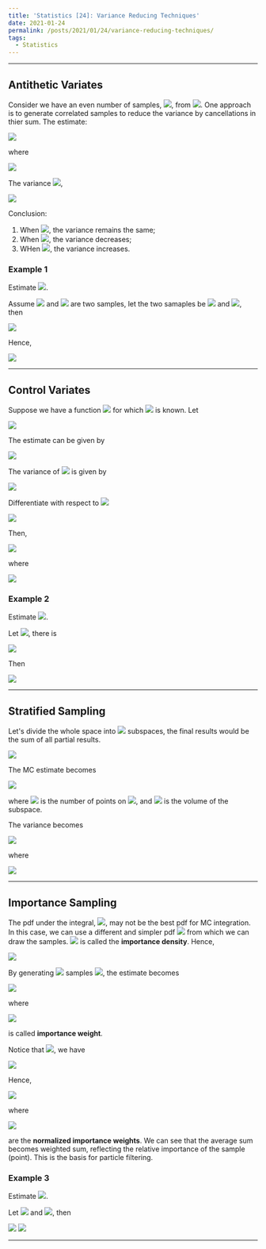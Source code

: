 ```yaml
---
title: 'Statistics [24]: Variance Reducing Techniques'
date: 2021-01-24
permalink: /posts/2021/01/24/variance-reducing-techniques/
tags:
  - Statistics
---
```


---
## Antithetic Variates
Consider we have an even number of samples, <img src="https://render.githubusercontent.com/render/math?math=2n">, from <img src="https://render.githubusercontent.com/render/math?math=p(x)">. One approach is to generate correlated samples to reduce the variance by cancellations in thier sum. The estimate:

<img src="https://render.githubusercontent.com/render/math?math=I = \dfrac{1}{2n}{\displaystyle \sum_{i=1}^{2n}f(x_i) \dfrac{1}{n}\sum_{i=1}^n g(x_{2i})}">

where

<img src="https://render.githubusercontent.com/render/math?math=g(x_{2i}) = \dfrac{f(x_{2i-1}) %2B f(x_{2i})}{2}">

The variance <img src="https://render.githubusercontent.com/render/math?math=var(g(x_{2i}))">,

<img src="https://render.githubusercontent.com/render/math?math=var(g(x_{2i})) = var\left(\dfrac{f(x_{2i-1}) %2B f(x_{2i})}{2}\right) = \dfrac{1}{4}\left[var(f(x_{2i-1})) %2B var(x_{2i}) %2B 2cov(f(x_{2i-1}),f(x_{2i}))\right]">

Conclusion:
1. When <img src="https://render.githubusercontent.com/render/math?math=cov(f(x_{2i-1}),f(x_{2i}))=0">, the variance remains the same;
2. When <img src="https://render.githubusercontent.com/render/math?math=cov(f(x_{2i-1}),f(x_{2i}))<0">, the variance decreases;
3. WHen <img src="https://render.githubusercontent.com/render/math?math=cov(f(x_{2i-1}),f(x_{2i}))>0">, the variance increases.

### Example 1
Estimate <img src="https://render.githubusercontent.com/render/math?math=\theta=E(e^Y) = \int_{0}^1e^xdx, Y\sim U[0,1]">. 

Assume <img src="https://render.githubusercontent.com/render/math?math=Y_1"> and <img src="https://render.githubusercontent.com/render/math?math=Y_2"> are two samples, let the two samaples be <img src="https://render.githubusercontent.com/render/math?math=Y"> and <img src="https://render.githubusercontent.com/render/math?math=1-Y">, then

<img src="https://render.githubusercontent.com/render/math?math=cov(e^Y,e^{1-Y})=E(e^Ye^{1-Y}) - E(e^Y)E(e^{1-Y}) = e - (e-1)^2 = -0.2342">

Hence, 

<img src="https://render.githubusercontent.com/render/math?math=var\left(\dfrac{e^Y%2B e^{1-Y}}{2}\right) = \dfrac{var(e^Y)}{2}%2B \dfrac{cov(e^Y,e^{1-Y})}{2} = 0.0039">


---
## Control Variates
Suppose we have a function <img src="https://render.githubusercontent.com/render/math?math=g(x)"> for which <img src="https://render.githubusercontent.com/render/math?math=E(g(x))"> is known. Let 

<img src="https://render.githubusercontent.com/render/math?math=h(x) = f(x) - c(g(x)-E(g(x)))">

The estimate can be given by 

<img src="https://render.githubusercontent.com/render/math?math=I = \dfrac{1}{n}{\displaystyle \sum_{i=1}^n(f(x_i)-cg(x_i)) %2B cE(g(x))}">

The variance of <img src="https://render.githubusercontent.com/render/math?math=h(x)"> is given by

<img src="https://render.githubusercontent.com/render/math?math=var(h(x)) = var(f(x)) %2B c^2var(g(x))-2c\cdot cov(f(x),g(x))">

Differentiate with respect to <img src="https://render.githubusercontent.com/render/math?math=c">

<img src="https://render.githubusercontent.com/render/math?math=\dfrac{d\,var(h(x))}{d\,c} = 2c\cdot var(g(x)) - 2cov(f(x),g(x))=0\Rightarrow c = \dfrac{cov(f(x),g(x))}{var(g(x))}">

Then,

<img src="https://render.githubusercontent.com/render/math?math=var(h(x)) = var(f(x)) - \dfrac{cov^2(f(x),g(x))}{var(g(x))} = var(f(x))\left[1 - corr^2(f(x),g(x))\right]">

where

<img src="https://render.githubusercontent.com/render/math?math=corr(f(x),g(x))=\dfrac{cov(f(x),g(x))}{\sqrt{var(f(x)\cdot var(g(x)}}">

### Example 2
Estimate <img src="https://render.githubusercontent.com/render/math?math=\theta=E(e^Y) = \int_{0}^1e^xdx, Y\sim U[0,1]">. 

Let <img src="https://render.githubusercontent.com/render/math?math=f(x) = e^Y, g(x) = Y">, there is 

<img src="https://render.githubusercontent.com/render/math?math=cov(f(x),g(x)) = cov(e^Y,Y) = 0.14086">

Then

<img src="https://render.githubusercontent.com/render/math?math=var(e^Y - c(Y - \dfrac{1}{2})) = var(e^Y) - 12\times 0.14086^2 = 0.0039">

---
## Stratified Sampling
Let's divide the whole space into <img src="https://render.githubusercontent.com/render/math?math=k"> subspaces, the final results would be the sum of all partial results. 

<img src="https://render.githubusercontent.com/render/math?math=E(f(x) = {\displaystyle \int_Rf(x)p(x)dx = \sum_{i=1}^k\int_{R_j}f(x)p(x)dx}">

The MC estimate becomes

<img src="https://render.githubusercontent.com/render/math?math=I = {\displaystyle \sum_{j=1}^k\dfrac{vol(R_j)}{n_j}\sum_{i=1}^n_jf(x_i)}">

where <img src="https://render.githubusercontent.com/render/math?math=n_j"> is the number of points on <img src="https://render.githubusercontent.com/render/math?math=R_j">, and <img src="https://render.githubusercontent.com/render/math?math=vol(R_j)"> is the volume of the subspace. 

The variance becomes

<img src="https://render.githubusercontent.com/render/math?math=\sigma^2 = {\displaystyle \sum_{j=1}^k\dfrac{vol^2(R_j)}{n_j}var_{R_j}(f(x))}">

where 

<img src="https://render.githubusercontent.com/render/math?math=var_{R_j}(f(x)) = {\displaystyle \dfrac{1}{vol(R_j)}\int_{R_j}\left(f(x) - \dfrac{1}{vol(R_j)}\int_{R_j}f(x)p(x)dx\right)^2p(x)dx}">

---
## Importance Sampling
The pdf under the integral, <img src="https://render.githubusercontent.com/render/math?math=p(x)">, may not be the best pdf for MC integration. In this case, we can use a different and simpler pdf <img src="https://render.githubusercontent.com/render/math?math=q(x)"> from which we can draw the samples. <img src="https://render.githubusercontent.com/render/math?math=q(x)"> is called the __importance density__. Hence,

<img src="https://render.githubusercontent.com/render/math?math=E(f(X)) = {\displaystyle \int_a^b f(x)p(x)dx = \int_a^b\dfrac{f(x)p(x)}{q(x)}q(x)dx = E\left(\dfrac{f(x)p(x)}{q(x)}\right)}">

By generating <img src="https://render.githubusercontent.com/render/math?math=n"> samples <img src="https://render.githubusercontent.com/render/math?math=x_i\sim q(x)">, the estimate becomes

<img src="https://render.githubusercontent.com/render/math?math={\displaystyle I = \dfrac{1}{n}\sum_{i=1}^n\dfrac{f(x_i)p(x_i)}{q(x_i)} = \dfrac{1}{n}\sum_{i=1}^nW(x_i)f(x_i)}">

where 

<img src="https://render.githubusercontent.com/render/math?math=W(x_i) = \dfrac{p(x_i)}{q(x_i)}"> 

is called __importance weight__. 

Notice that <img src="https://render.githubusercontent.com/render/math?math=p(x_i) = W(x_i)q(x_i)">, we have

<img src="https://render.githubusercontent.com/render/math?math={\displaystyle E(f(x)) = \dfrac{\int_a^bW(x)f(x)q(x)}{\int_a^bp(x)dx} = \dfrac{\int_a^bW(x)f(x)q(x)}{\int_a^bW(x)q(x)dx}}">

Hence,

<img src="https://render.githubusercontent.com/render/math?math={\displaystyle I = \dfrac{\dfrac{1}{n}\sum_{i=1}^nW(x_i)f(x_i)}{\dfrac{1}{n}\sum_{i=1}^nW(x_i)} = \sum_{i=1}^nW_n(x_i)f(x_i)}">

where 

<img src="https://render.githubusercontent.com/render/math?math={\displaystyle W_n(x_i) = \dfrac{W(x_i)}{\sum_{i=1}^nW(x_i)}}"> 

are the __normalized importance weights__. We can see that the average sum becomes weighted sum, reflecting the relative importance of the sample (point). This is the basis for particle filtering.

### Example 3
Estimate <img src="https://render.githubusercontent.com/render/math?math=\theta=E(e^Y) = \int_{0}^1e^xdx, Y\sim U[0,1]">. 

Let <img src="https://render.githubusercontent.com/render/math?math=q(x) = \dfrac{2}{3}(1%2B x), x\in[0,1]"> and <img src="https://render.githubusercontent.com/render/math?math=\theta=p(x) = 1">, then 

<img src="https://render.githubusercontent.com/render/math?math={\displaystyle \theta = E\left(\dfrac{e^X}{\dfrac{2}{3}(1%2B X)}\right) = \int_0^1e^xdx}">

<img src="https://render.githubusercontent.com/render/math?math={\displaystyle var\left(\dfrac{e^X}{\dfrac{2}{3}(1%2B X)}\right) = \dfrac{3}{2}\int_{0}^1\dfrac{e^{2x}}{1%2B x}dx - (e-1)^2 = 0.0269}">

---




